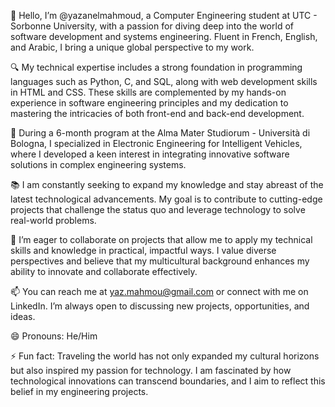 👋 Hello, I’m @yazanelmahmoud, a Computer Engineering student at UTC - Sorbonne University, with a passion for diving deep into the world of software development and systems engineering. Fluent in French, English, and Arabic, I bring a unique global perspective to my work.

🔍 My technical expertise includes a strong foundation in programming languages such as Python, C, and SQL, along with web development skills in HTML and CSS. These skills are complemented by my hands-on experience in software engineering principles and my dedication to mastering the intricacies of both front-end and back-end development.

🌟 During a 6-month program at the Alma Mater Studiorum - Università di Bologna, I specialized in Electronic Engineering for Intelligent Vehicles, where I developed a keen interest in integrating innovative software solutions in complex engineering systems.

📚 I am constantly seeking to expand my knowledge and stay abreast of the latest technological advancements. My goal is to contribute to cutting-edge projects that challenge the status quo and leverage technology to solve real-world problems.

🤝 I’m eager to collaborate on projects that allow me to apply my technical skills and knowledge in practical, impactful ways. I value diverse perspectives and believe that my multicultural background enhances my ability to innovate and collaborate effectively.

📫 You can reach me at yaz.mahmou@gmail.com or connect with me on LinkedIn. I’m always open to discussing new projects, opportunities, and ideas.

😄 Pronouns: He/Him

⚡ Fun fact: Traveling the world has not only expanded my cultural horizons but also inspired my passion for technology. I am fascinated by how technological innovations can transcend boundaries, and I aim to reflect this belief in my engineering projects.

<!---
yazanelmahmoud/yazanelmahmoud is a ✨ special ✨ repository because its `README.md` (this file) appears on your GitHub profile.
You can click the Preview link to take a look at your changes.
--->
